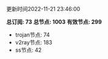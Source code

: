 更新时间2022-11-21 23:46:00

**总订阅: 73**
**总节点: 1003**
**有效节点: 299**
- trojan节点: 74
- v2ray节点: 183
- ss节点: 42
